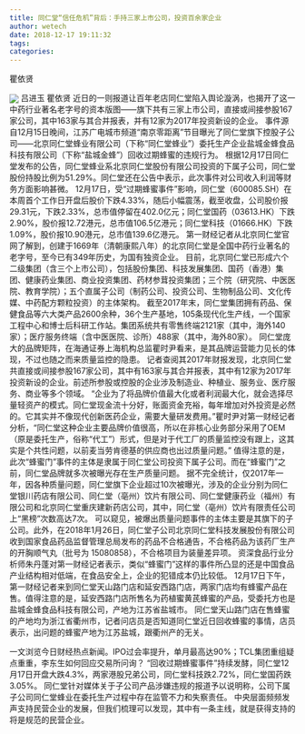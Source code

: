 ```yaml
---
title: 同仁堂“信任危机”背后：手持三家上市公司，投资百余家企业
author: wetech
date: 2018-12-17 19:11:32
tags: 
categories: 
---
```

瞿依贤
<!-- more -->
<img align="center" border="0" src="https://imgcdn.yicai.com/uppics/images/2018/12/211e41c02ce2ca5bcb5717ba2eea45b6.jpg" />
吕进玉
瞿依贤
近日的一则报道让百年老店同仁堂陷入舆论漩涡，也揭开了这一中药行业著名老字号的资本版图——旗下共有三家上市公司，直接或间接参股167家公司，其中163家与其合并报表，并有12家为2017年投资新设的企业。
事件源自12月15日晚间，江苏广电城市频道“南京零距离”节目曝光了同仁堂旗下控股子公司——北京同仁堂蜂业有限公司（下称“同仁堂蜂业”）委托生产企业盐城金蜂食品科技有限公司（下称“盐城金蜂”）回收过期蜂蜜的违规行为。
根据12月17日同仁堂发布的公告，同仁堂蜂业系北京同仁堂股份有限公司投资的下属子公司，同仁堂股份持股比例为51.29%。同仁堂还在公告中表示，此次事件对公司收入利润等财务方面影响甚微。
12月17日，受“过期蜂蜜事件”影响，同仁堂（600085.SH）在本周首个工作日开盘后股价下跌4.33%，随后小幅震荡，截至收盘，公司股价报29.31元，下跌2.33%，总市值停留在402.0亿元；同仁堂国药（03613.HK）下跌2.90%，股价报12.72港元，总市值106.5亿港元；同仁堂科技（01666.HK）下跌1.09%，股价报10.90港元，总市值139.6亿港元。
第一财经记者从北京同仁堂官网了解到，创建于1669年（清朝康熙八年）的北京同仁堂是全国中药行业著名的老字号，至今已有349年历史，为国有独资企业。
目前，北京同仁堂已形成六个二级集团（含三个上市公司），包括股份集团、科技发展集团、国药（香港）集团、健康药业集团、商业投资集团、药材参茸投资集团；三个院（研究院、中医医院、教育学院）；五个直属子公司（制药公司、投资公司、生物制品公司、文化传媒、中药配方颗粒投资）的主体架构。
截至2017年末，同仁堂集团拥有药品、保健食品等六大类产品2600余种，36个生产基地，105条现代化生产线，一个国家工程中心和博士后科研工作站。集团系统共有零售终端2121家（其中，海外140家）；医疗服务终端（含中医医院、诊所）488家（其中，海外80家）。
同仁堂庞大的品牌矩阵，在海通证券上海机构总监瞿时尹看来，是其品牌运营能力见长的体现，不过也随之而来质量监控的隐患。
记者查阅其2017年财报发现，北京同仁堂共直接或间接参股167家公司，其中有163家与其合并报表，其中有12家为2017年投资新设的企业。前述所参股或控股的企业涉及制造业、种植业、服务业、医疗服务、商业等多个领域。
“企业为了将品牌价值最大化或者利润最大化，就会选择尽量轻资产的模式。同仁堂现金流十分好，账面资金充裕，每年增加对外投资是必然的。它其实并不像现代创新医药企业，需要大量研发费用。”瞿时尹对第一财经记者分析，“同仁堂这种企业主要品牌价值很高，所以在非核心业务部分采用了OEM（原是委托生产，俗称“代工”）形式，但是对于代工厂的质量监控没有跟上，这其实是个共性问题，以前麦当劳肯德基的供应商也出过质量问题。”
值得注意的是，此次“蜂蜜门”事件的主体是隶属于同仁堂公司投资下属子公司。而在“蜂蜜门”之前，同仁堂品牌就多次被曝光存在生产质量问题。
据不完全统计，仅2017年一年，因各种质量问题，同仁堂旗下企业超过10次被曝光，涉及的企业分别为同仁堂银川药店有限公司、同仁堂（亳州）饮片有限公司、同仁堂健康药业（福州）有限公司和北京同仁堂重庆建新药店公司，其中，同仁堂（亳州）饮片有限责任公司上“黑榜”次数高达7次。
可以窥见，被爆出质量问题事件的主体主要是其旗下的子公司。此外，在2018年1月26日，同仁堂子公司北京同仁堂科技发展股份有限公司收到国家食品药品监督管理总局发布的药品不合格通告，不合格药品为该药厂生产的开胸顺气丸（批号为 15080858），不合格项目为装量差异项。
资深食品行业分析师朱丹蓬对第一财经记者表示，类似“蜂蜜门”这样的事件所凸显的还是中国食品产业结构相对低端，在食品安全上，企业的犯错成本仍比较低。
12月17日下午，第一财经记者来到同仁堂天山路门店和延安西路门店，两家门店均有蜂蜜产品在售。值得注意的是，延安西路门店所售名为药植蜜黄芪蜂蜜的产品，受委托方也是盐城金蜂食品科技有限公司，产地为江苏省盐城市。
同仁堂天山路门店在售蜂蜜的产地均为浙江省衢州市，记者问店员是否知道同仁堂近日回收蜂蜜的事情，店员表示，出问题的蜂蜜产地为江苏盐城，跟衢州产的无关。
 
 
一文浏览今日财经热点新闻。IPO过会率提升，单月最高达90%；TCL集团重组疑点重重，李东生如何回应交易所问询？
“回收过期蜂蜜事件”持续发酵，同仁堂12月17日开盘大跌4.3%，两家港股兄弟公司，同仁堂科技跌2.72%，同仁堂国药跌3.05%。
同仁堂针对媒体关于子公司产品涉嫌违规的报道予以说明称，公司下属子公司同仁堂蜂业在委托生产过程中存在监管不力和失察责任。
中央层面频频发声支持民营企业的发展，但我们梳理可以发现，其中有一条主线，就是获得支持的将是规范的民营企业。
